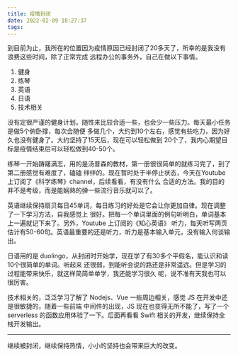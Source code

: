 ```yaml
---
title: 疫情封闭
date: 2022-02-09 18:27:37
tags:
---
```


到目前为止，我所在的位置因为疫情原因已经封闭了20多天了，所幸的是我没有浪费这些时间，除了正常完成 远程办公的事务外，自己在做以下事情。

1. 健身
2. 练琴
3. 英语
4. 日语
5. 技术相关

没有定很严谨的健身计划，随性来比较合适一些，也会少一些压力。每天最小任务是做5个俯卧撑，每次会随便 多做几个，大约到10个左右，感觉有些吃力，因为好久也没有健身了。大约坚持了15天后，现在可以轻松做到 20个了，我内心期望目标是疫情结束后可以轻松做到40-50个。

练琴一开始踌躇满志，用的是汤普森的教材，第一册很很简单的就练习完了，到了第二册感觉有难度了，磕磕 绊绊的。现在暂时处于半停止状态，今天在Youtube上订阅了《科学练琴》channel，后续看看，有没有什么 合适的方法。我的目的并不是考级，而是能娴熟的弹一些流行音乐就可以了。

英语继续保持扇贝每日45单词，每日练习的好处是它会让你更加自律。现在调整了一下学习方法，自我感觉上 很好。把每一个单词里面的例句听明白，单词基本上一遍就记下来了。另外，Youtube 上订阅的《知心英语》 听力，每天听写两页估计有50-60句。英语最重要的还是听力，听力是基本输入单元，没有输入何谈输出。

日语用的是 duolingo，从封闭时开始学，现在学了有30多个平假名，能认识和读10个很简单的单词。听起来 还很弱，到能听会说的路还是非常遥远。但是学习的过程能带来快乐，就这样简简单单学，我还能学习很久 呢，说不准有天我也可以很厉害。

技术相关的，泛泛学习了解了 Nodejs、Vue 一些周边相关，感觉 JS 在开发中还是很敏捷的，随着一些前端 中间件的出现，JS 现在也变得无所不能了，写了一个 serverless 的函数应用体验了一下。后面再看看 Swift 相关的开发，继续保持全栈开发输出。

---

继续被封闭，继续保持热情，小小的坚持也会带来巨大的改变。
